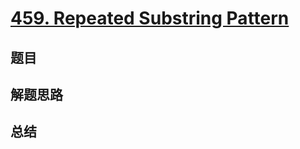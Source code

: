 # [459. Repeated Substring Pattern](https://leetcode.com/problems/repeated-substring-pattern/)

## 题目


## 解题思路


## 总结


